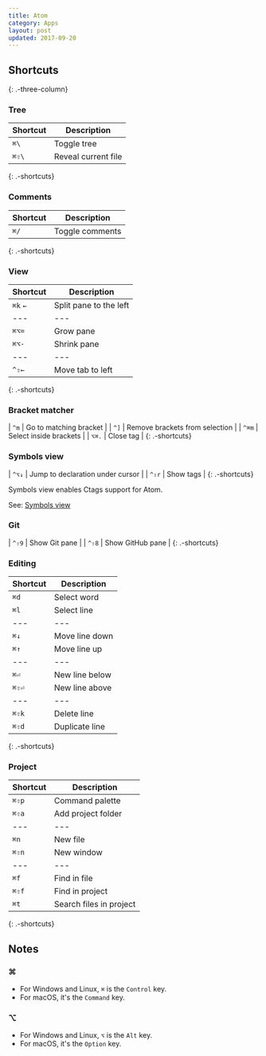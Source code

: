 ```yaml
---
title: Atom
category: Apps
layout: post
updated: 2017-09-20
---
```


Shortcuts
---------
{: .-three-column}

### Tree

| Shortcut | Description |
| --- | --- |
| `⌘\` | Toggle tree |
| `⌘⇧\` | Reveal current file |
{: .-shortcuts}

### Comments

| Shortcut | Description |
| --- | --- |
| `⌘/` | Toggle comments |
{: .-shortcuts}

### View

| Shortcut | Description |
| --- | --- |
| `⌘k` `←` | Split pane to the left |
| --- | --- |
| `⌘⌥=` | Grow pane |
| `⌘⌥-` | Shrink pane |
| --- | --- |
| `^⇧←` | Move tab to left |
{: .-shortcuts}

### Bracket matcher

| `^m` | Go to matching bracket |
| `^]` | Remove brackets from selection |
| `^⌘m` | Select inside brackets |
| `⌥⌘.` | Close tag |
{: .-shortcuts}

### Symbols view

| `^⌥↓` | Jump to declaration under cursor |
| `^⇧r` | Show tags |
{: .-shortcuts}

Symbols view enables Ctags support for Atom.

See: [Symbols view](https://atom.io/packages/symbols-view)

### Git

| `^⇧9` | Show Git pane |
| `^⇧8` | Show GitHub pane |
{: .-shortcuts}

### Editing

| Shortcut | Description
| ---      | ---
| `⌘d`     | Select word
| `⌘l`     | Select line
| ---      | ---
| `⌘↓`     | Move line down
| `⌘↑`     | Move line up
| ---      | ---
| `⌘⏎`     | New line below
| `⌘⇧⏎`    | New line above
| ---      | ---
| `⌘⇧k`    | Delete line
| `⌘⇧d`    | Duplicate line
{: .-shortcuts}

### Project

| Shortcut | Description
| ---      | ---
| `⌘⇧p`    | Command palette
| `⌘⇧a`    | Add project folder
| ---      | ---
| `⌘n`     | New file
| `⌘⇧n`    | New window
| ---      | ---
| `⌘f`     | Find in file
| `⌘⇧f`    | Find in project
| `⌘t`     | Search files in project
{: .-shortcuts}

## Notes

### ⌘

- For Windows and Linux, `⌘` is the `Control` key.
- For macOS, it's the `Command` key.

### ⌥

- For Windows and Linux, `⌥` is the `Alt` key.
- For macOS, it's the `Option` key.
